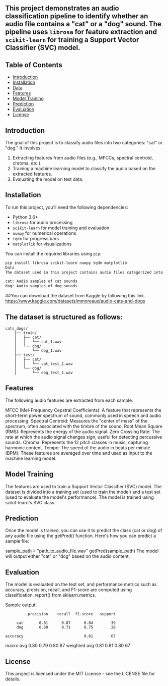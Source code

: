 

## This project demonstrates an audio classification pipeline to identify whether an audio file contains a "cat" or a "dog" sound. The pipeline uses `librosa` for feature extraction and `scikit-learn` for training a Support Vector Classifier (SVC) model.

## Table of Contents

- [Introduction](#introduction)
- [Installation](#installation)
- [Data](#data)
- [Features](#features)
- [Model Training](#model-training)
- [Prediction](#prediction)
- [Evaluation](#evaluation)
- [License](#license)

## Introduction

The goal of this project is to classify audio files into two categories: "cat" or "dog." It involves:

1. Extracting features from audio files (e.g., MFCCs, spectral centroid, chroma, etc.).
2. Training a machine learning model to classify the audio based on the extracted features.
3. Evaluating the model on test data.

## Installation

To run this project, you'll need the following dependencies:

- Python 3.6+
- `librosa` for audio processing
- `scikit-learn` for model training and evaluation
- `numpy` for numerical operations
- `tqdm` for progress bars
- `matplotlib` for visualizations

You can install the required libraries using `pip`:

```bash
pip install librosa scikit-learn numpy tqdm matplotlib
Data
The dataset used in this project contains audio files categorized into two classes:

cat: Audio samples of cat sounds
dog: Audio samples of dog sounds
```
##You can download the dataset from Kaggle by following this link.
https://www.kaggle.com/datasets/mmoreaux/audio-cats-and-dogs

## The dataset is structured as follows:
```
cats_dogs/
    ├── train/
    │   ├── cat/
    │   │   └── cat_1.wav
    │   └── dog/
    │       └── dog_1.wav
    ├── test/
    │   ├── cat/
    │   │   └── cat_test_1.wav
    │   └── dog/
    │       └── dog_test_1.wav

```
## Features
The following audio features are extracted from each sample:

MFCC (Mel-Frequency Cepstral Coefficients): A feature that represents the short-term power spectrum of sound, commonly used in speech and audio processing.
Spectral Centroid: Measures the "center of mass" of the spectrum, often associated with the timbre of the sound.
Root Mean Square (RMS): Represents the energy of the audio signal.
Zero Crossing Rate: The rate at which the audio signal changes sign, useful for detecting percussive sounds.
Chroma: Represents the 12 pitch classes in music, capturing harmonic content.
Tempo: The speed of the audio in beats per minute (BPM).
These features are averaged over time and used as input to the machine learning model.

## Model Training
The features are used to train a Support Vector Classifier (SVC) model. The dataset is divided into a training set (used to train the model) and a test set (used to evaluate the model's performance). The model is trained using scikit-learn's SVC class.

## Prediction
Once the model is trained, you can use it to predict the class (cat or dog) of any audio file using the getPred() function. Here's how you can predict a sample file:

sample_path = "path_to_audio_file.wav"
getPred(sample_path)
The model will output either "cat" or "dog" based on the audio content.

## Evaluation
The model is evaluated on the test set, and performance metrics such as accuracy, precision, recall, and F1-score are computed using classification_report() from sklearn.metrics.

Sample output:

              precision    recall  f1-score   support

         cat       0.81      0.87      0.84        39
         dog       0.80      0.71      0.75        28

    accuracy                           0.81        67
   macro avg       0.80      0.79      0.80        67
weighted avg       0.81      0.81      0.80        67

## License
This project is licensed under the MIT License - see the LICENSE file for details.
